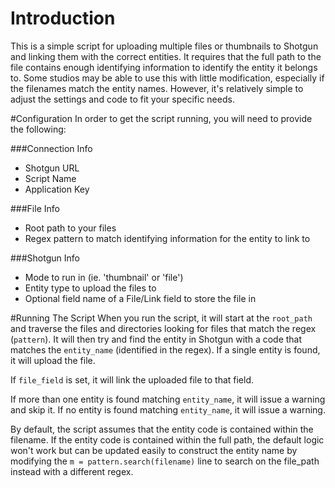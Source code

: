 Introduction
============
This is a simple script for uploading multiple files or thumbnails to Shotgun and linking them with the correct entities. It requires that the full path to the file contains enough identifying information to identify the entity it belongs to. Some studios may be able to use this with little modification, especially if the filenames match the entity names. However, it's relatively simple to adjust the settings and code to fit your specific needs.

#Configuration
In order to get the script running, you will need to provide the following:

###Connection Info

- Shotgun URL
- Script Name
- Application Key

###File Info

- Root path to your files
- Regex pattern to match identifying information for the entity to link to

###Shotgun Info

- Mode to run in (ie. 'thumbnail' or 'file')
- Entity type to upload the files to
- Optional field name of a File/Link field to store the file in

#Running The Script
When you run the script, it will start at the `root_path` and traverse the files and directories looking for files that match the regex (`pattern`). It will then try and find the entity in Shotgun with a code that matches the `entity_name` (identified in the regex). If a single entity is found, it will upload the file.

If `file_field` is set, it will link the uploaded file to that field. 

If more than one entity is found matching `entity_name`, it will issue a warning and skip it. If no entity is found matching `entity_name`, it will issue a warning.

By default, the script assumes that the entity code is contained within the filename. If the entity code is contained within the full path, the default logic won't work but can be updated easily to construct the entity name by modifying the `m = pattern.search(filename)` line to search on the file_path instead with a different regex.